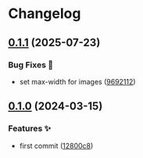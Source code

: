 # Changelog

## [0.1.1](https://github.com/hbstack/kroki/compare/v0.1.0...v0.1.1) (2025-07-23)


### Bug Fixes 🐞

* set max-width for images ([9692112](https://github.com/hbstack/kroki/commit/9692112852132aa951e89add9b8488f9649c530b))

## [0.1.0](https://github.com/hbstack/kroki/compare/v0.0.1...v0.1.0) (2024-03-15)


### Features ✨

* first commit ([12800c8](https://github.com/hbstack/kroki/commit/12800c89042c707cd1a055d59d0aba06d5403409))
